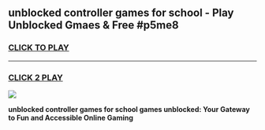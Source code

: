 
## unblocked controller games for school - Play Unblocked Gmaes & Free #p5me8
<h3>
<a href="https://news.freeplayer.one?title=unblocked_controller_games_for_school&ref=24F">CLICK TO PLAY</a></h3>
<hr>

<h3>
<a href="https://news.freeplayer.one?title=unblocked_controller_games_for_school&ref=24F">CLICK 2 PLAY</a>
  
</h3>

<a href="https://news.freeplayer.one?title=unblocked_controller_games_for_school&ref=24F/"><img src="https://clearcache.store/games.png"></a>


**unblocked controller games for school games unblocked: Your Gateway to Fun and Accessible Online Gaming**
